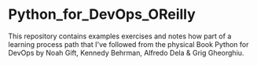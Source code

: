 # Python_for_DevOps_OReilly
This repository contains examples exercises and notes how part of a  learning process path that I've followed from the physical Book Python for DevOps by Noah Gift, Kennedy Behrman, Alfredo Dela &amp; Grig Gheorghiu.
